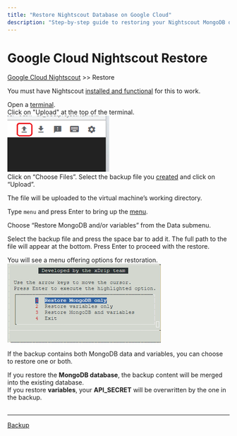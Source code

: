 ```yaml
---
title: "Restore Nightscout Database on Google Cloud"
description: "Step-by-step guide to restoring your Nightscout MongoDB data or variables on Google Cloud from backup files. Includes documentation and help for safe data recovery."
---
```


# Google Cloud Nightscout Restore
[Google Cloud Nightscout](./GoogleCloud.md) >> Restore  
  
You must have Nightscout [installed and functional](./GoogleCloud.md) for this to work.  
  
Open a [terminal](./Terminal.md).  
Click on "Upload" at the top of the terminal.  
![Upload](./images/Upload.png)  
Click on “Choose Files”. Select the backup file you [created](./DatabaseBackup.md) and click on “Upload”.  
  
The file will be uploaded to the virtual machine’s working directory.    
  
Type `menu` and press Enter to bring up the [menu](./Menu.md).  
  
Choose “Restore MongoDB and/or variables” from the Data submenu.  
  
Select the backup file and press the space bar to add it. The full path to the file will appear at the bottom. Press Enter to proceed with the restore.  
  
You will see a menu offering options for restoration.  
![BackupRestoreMenu](./images/BackupRestoreMenu.png)  
  
If the backup contains both MongoDB data and variables, you can choose to restore one or both.  
  
If you restore the **MongoDB database**, the backup content will be merged into the existing database.  
If you restore **variables**, your **API_SECRET** will be overwritten by the one in the backup.  
<br/>  
  
---  
  
[Backup](./DatabaseBackup.md)  

  
